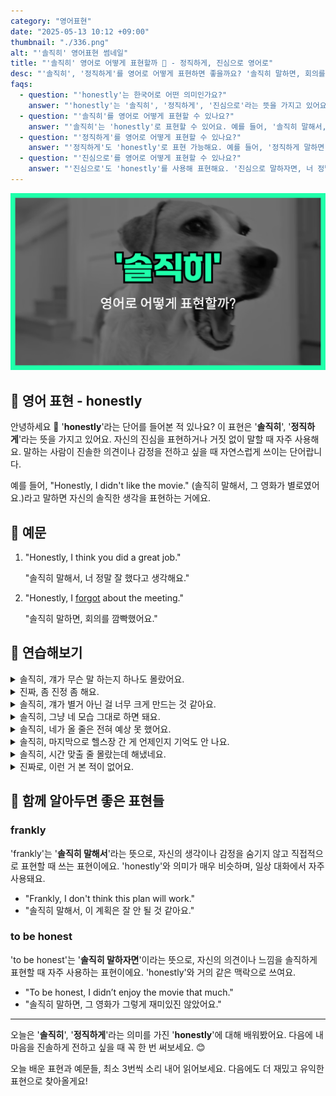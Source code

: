 ```yaml
---
category: "영어표현"
date: "2025-05-13 10:12 +09:00"
thumbnail: "./336.png"
alt: "'솔직히' 영어표현 썸네일"
title: "'솔직히' 영어로 어떻게 표현할까 🤫 - 정직하게, 진심으로 영어로"
desc: "'솔직히', '정직하게'를 영어로 어떻게 표현하면 좋을까요? '솔직히 말하면, 회의를 깜빡했어요.', '진심으로 말하자면, 너 정말 잘했어' 등을 영어로 표현하는 법을 배워봅시다. 다양한 예문을 통해서 연습하고 본인의 표현으로 만들어 보세요."
faqs:
  - question: "'honestly'는 한국어로 어떤 의미인가요?"
    answer: "'honestly'는 '솔직히', '정직하게', '진심으로'라는 뜻을 가지고 있어요. 자신의 진심이나 사실을 거짓 없이 말할 때 쓰는 표현이에요."
  - question: "'솔직히'를 영어로 어떻게 표현할 수 있나요?"
    answer: "'솔직히'는 'honestly'로 표현할 수 있어요. 예를 들어, '솔직히 말해서, 그 영화가 별로였어요.'는 'Honestly, I didn’t like the movie.'로 말해요."
  - question: "'정직하게'를 영어로 어떻게 표현할 수 있나요?"
    answer: "'정직하게'도 'honestly'로 표현 가능해요. 예를 들어, '정직하게 말하면, 회의를 깜빡했어요.'는 'To be honest, I forgot about the meeting.'으로 표현해요."
  - question: "'진심으로'를 영어로 어떻게 표현할 수 있나요?"
    answer: "'진심으로'도 'honestly'를 사용해 표현해요. '진심으로 말하자면, 너 정말 잘했어.'는 'Honestly, I think you did a great job.'으로 말할 수 있어요."
---
```


!['솔직히' 영어표현 썸네일](./336.png)

## 🌟 영어 표현 - honestly

안녕하세요 👋 '**honestly**'라는 단어를 들어본 적 있나요? 이 표현은 '**솔직히**', '**정직하게**'라는 뜻을 가지고 있어요. 자신의 진심을 표현하거나 거짓 없이 말할 때 자주 사용해요. 말하는 사람이 진솔한 의견이나 감정을 전하고 싶을 때 자연스럽게 쓰이는 단어랍니다.

예를 들어, "Honestly, I didn't like the movie." (솔직히 말해서, 그 영화가 별로였어요.)라고 말하면 자신의 솔직한 생각을 표현하는 거에요.

## 📖 예문

1. "Honestly, I think you did a great job."

   "솔직히 말해서, 너 정말 잘 했다고 생각해요."

2. "Honestly, I [forgot](/blog/in-english/023.forget/) about the meeting."

   "솔직히 말하면, 회의를 깜빡했어요."

## 💬 연습해보기

<details>
<summary>솔직히, 걔가 무슨 말 하는지 하나도 몰랐어요.</summary>
<span>Honestly, I <a href="/blog/in-english/187.have-no-idea/">had no idea</a> what she was talking about.</span>
</details>

<details>
<summary>진짜, 좀 진정 좀 해요.</summary>
<span>Honestly, dude, you need to chill out a little.</span>
</details>

<details>
<summary>솔직히, 걔가 별거 아닌 걸 너무 크게 만드는 것 같아요.</summary>
<span>Honestly, I think she’s making a big deal out of nothing.</span>
</details>

<details>
<summary>솔직히, 그냥 네 모습 그대로 하면 돼요.</summary>
<span>Honestly, just be yourself.</span>
</details>

<details>
<summary>솔직히, 네가 올 줄은 전혀 예상 못 했어요.</summary>
<span>I honestly <a href="/blog/in-english/018.didn't-expect-to-do/">didn’t expect you to</a> show up.</span>
</details>

<details>
<summary>솔직히, 마지막으로 헬스장 간 게 언제인지 기억도 안 나요.</summary>
<span>Honestly, I can’t remember the last time I went to the gym.</span>
</details>

<details>
<summary>솔직히, 시간 맞출 줄 몰랐는데 해냈네요.</summary>
<span>Honestly, I didn’t think we’d finish <a href="/blog/vocab-1/043.on-time/">on time</a>, but we did.</span>
</details>

<details>
<summary>진짜로, 이런 거 본 적이 없어요.</summary>
<span>I can honestly say I’ve never seen anything like it.</span>
</details>

## 🤝 함께 알아두면 좋은 표현들

### frankly

'frankly'는 '**솔직히 말해서**'라는 뜻으로, 자신의 생각이나 감정을 숨기지 않고 직접적으로 표현할 때 쓰는 표현이에요. 'honestly'와 의미가 매우 비슷하며, 일상 대화에서 자주 사용돼요.

- "Frankly, I don't think this plan will work."
- "솔직히 말해서, 이 계획은 잘 안 될 것 같아요."

### to be honest

'to be honest'는 '**솔직히 말하자면**'이라는 뜻으로, 자신의 의견이나 느낌을 솔직하게 표현할 때 자주 사용하는 표현이에요. 'honestly'와 거의 같은 맥락으로 쓰여요.

- "To be honest, I didn’t enjoy the movie that much."
- "솔직히 말하면, 그 영화가 그렇게 재미있진 않았어요."

---

오늘은 '**솔직히**', '**정직하게**'라는 의미를 가진 '**honestly**'에 대해 배워봤어요. 다음에 내 마음을 진솔하게 전하고 싶을 때 꼭 한 번 써보세요. 😊

오늘 배운 표현과 예문들, 최소 3번씩 소리 내어 읽어보세요. 다음에도 더 재밌고 유익한 표현으로 찾아올게요!
